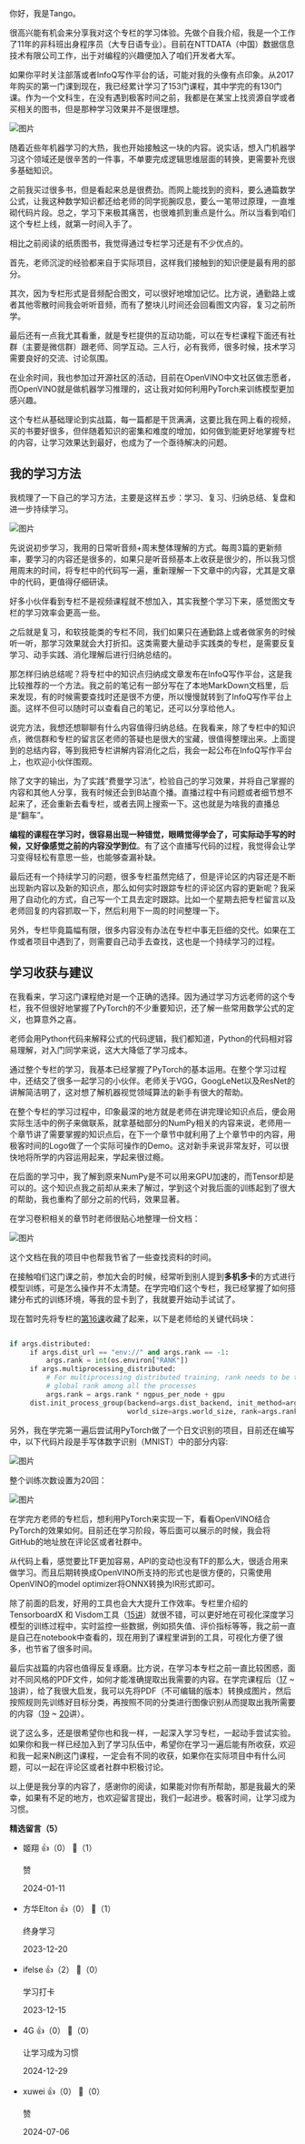 你好，我是Tango。

很高兴能有机会来分享我对这个专栏的学习体验。先做个自我介绍，我是一个工作了11年的非科班出身程序员（大专日语专业）。目前在NTTDATA（中国）数据信息技术有限公司工作，出于对编程的兴趣便加入了咱们开发者大军。

如果你平时关注部落或者InfoQ写作平台的话，可能对我的头像有点印象。从2017年购买的第一门课到现在，我已经累计学习了153门课程，其中学完的有130门课。作为一个文科生，在没有遇到极客时间之前，我都是在某宝上找资源自学或者买相关的图书，但是那种学习效果并不是很理想。

![图片](https://static001.geekbang.org/resource/image/02/25/02e5c92ed2baa7c73fcaff5b099b1725.png?wh=357x387)

随着近些年机器学习的大热，我也开始接触这一块的内容。说实话，想入门机器学习这个领域还是很辛苦的一件事，不单要完成逻辑思维层面的转换，更需要补充很多基础知识。

之前我买过很多书，但是看起来总是很费劲。而网上能找到的资料，要么通篇数学公式，让我这种数学知识都还给老师的同学扼腕叹息，要么一笔带过原理，一直堆砌代码片段。总之，学习下来极其痛苦，也很难抓到重点是什么。所以当看到咱们这个专栏上线，就第一时间入手了。

相比之前阅读的纸质图书，我觉得通过专栏学习还是有不少优点的。

首先，老师沉淀的经验都来自于实际项目，这样我们接触到的知识便是最有用的部分。

其次，因为专栏形式是音频配合图文，可以很好地增加记忆。比方说，通勤路上或者其他零散时间我会听听音频，而有了整块儿时间还会回看图文内容，复习之前所学。

最后还有一点我尤其看重，就是专栏提供的互动功能，可以在专栏课程下面还有社群（主要是微信群）跟老师、同学互动。三人行，必有我师，很多时候，技术学习需要良好的交流、讨论氛围。

在业余时间，我也参加过开源社区的活动，目前在OpenVINO中文社区做志愿者，而OpenVINO就是做机器学习推理的，这让我对如何利用PyTorch来训练模型更加感兴趣。

这个专栏从基础理论到实战篇，每一篇都是干货满满，这要比我在网上看的视频，买的书要好很多，但伴随着知识的密集和难度的增加，如何做到能更好地掌握专栏的内容，让学习效果达到最好，也成为了一个亟待解决的问题。

## 我的学习方法

我梳理了一下自己的学习方法，主要是这样五步：学习、复习、归纳总结、复盘和进一步持续学习。

![图片](https://static001.geekbang.org/resource/image/d3/47/d3905a7a2c33d3ff0d71c158f3314c47.jpg?wh=1920x816)

先说说初步学习，我用的日常听音频+周末整体理解的方式。每周3篇的更新频率，要学习的内容还是很多的，如果只是听音频基本上收获是很少的，所以我习惯用周末的时间，将专栏中的代码写一遍，重新理解一下文章中的内容，尤其是文章中的代码，更值得仔细研读。

好多小伙伴看到专栏不是视频课程就不想加入，其实我整个学习下来，感觉图文专栏的学习效率会更高一些。

之后就是复习，和软技能类的专栏不同，我们如果只在通勤路上或者做家务的时候听一听，那学习效果就会大打折扣。这类需要大量动手实践类的专栏，是需要反复学习、动手实践、消化理解后进行归纳总结的。

那怎样归纳总结呢？将专栏中的知识点归纳成文章发布在InfoQ写作平台，这是我比较推荐的一个方法。我之前的笔记有一部分写在了本地MarkDown文档里，后来发现，有的时候需要查找时还是很不方便，所以慢慢就转到了InfoQ写作平台上面。这样不但可以随时可以查看自己的笔记，还可以分享给他人。

说完方法，我想还想聊聊有什么内容值得归纳总结。在我看来，除了专栏中的知识点，微信群和专栏的留言区老师的答疑也是很大的宝藏，很值得整理出来。上面提到的总结内容，等到我把专栏讲解内容消化之后，我会一起公布在InfoQ写作平台上，也欢迎小伙伴围观。

除了文字的输出，为了实践“费曼学习法”，检验自己的学习效果，并将自己掌握的内容和其他人分享，我有时候还会到B站直个播。直播过程中有问题或者细节想不起来了，还会重新去看专栏，或者去网上搜索一下。这也就是为啥我的直播总是“翻车”。

**编程的课程在学习时，很容易出现一种错觉，眼睛觉得学会了，可实际动手写的时候，又好像感觉之前的内容没学到位**。有了这个直播写代码的过程，我觉得会让学习变得轻松有意思一些，也能够查漏补缺。

最后还有一个持续学习的问题，很多专栏虽然完结了，但是评论区的内容还是不断出现新内容以及新的知识点，那么如何实时跟踪专栏的评论区内容的更新呢？我采用了自动化的方式，自己写一个工具去定时跟踪。比如一个星期去把专栏留言以及老师回复的内容抓取一下，然后利用下一周的时间整理一下。

另外，专栏毕竟篇幅有限，很多内容没有办法在专栏中事无巨细的交代。如果在工作或者项目中遇到了，则需要自己动手去查找，这也是一个持续学习的过程。

## 学习收获与建议

在我看来，学习这门课程绝对是一个正确的选择。因为通过学习方远老师的这个专栏，我不但很好地掌握了PyTorch的不少重要知识，还了解一些常用数学公式的定义，也算意外之喜。

老师会用Python代码来解释公式的代码逻辑，我们都知道，Python的代码相对容易理解，对入门同学来说，这大大降低了学习成本。

通过整个专栏的学习，我基本已经掌握了PyTorch的基本运用。在整个学习过程中，还结交了很多一起学习的小伙伴。老师关于VGG，GoogLeNet以及ResNet的讲解简洁明了，这对想了解机器视觉领域算法的新手有很大的帮助。

在整个专栏的学习过程中，印象最深的地方就是老师在讲完理论知识点后，便会用实际生活中的例子来做联系，就拿基础部分的NumPy相关的内容来说，老师用一个章节讲了需要掌握的知识点后，在下一个章节中就利用了上个章节中的内容，用极客时间的Logo做了一个实际可操作的Demo。这对新手来说非常友好，可以很快地将所学的内容运用起来，学起来很过瘾。

在后面的学习中，我了解到原来NumPy是不可以用来GPU加速的，而Tensor却是可以的。这个知识点我之前却从来未了解过，学到这个对我后面的训练起到了很大的帮助，我也重构了部分之前的代码，效果显著。

在学习卷积相关的章节时老师很贴心地整理一份文档：

![图片](https://static001.geekbang.org/resource/image/fd/y0/fd8fd1f9c24f2324d439c2e571ec9yy0.png?wh=1920x1002)

这个文档在我的项目中也帮我节省了一些查找资料的时间。

在接触咱们这门课之前，参加大会的时候，经常听到别人提到**多机多卡**的方式进行模型训练，可是怎么操作并不太清楚。在学完咱们这个专栏，我已经掌握了如何搭建分布式的训练环境，等我的显卡到了，我就要开始动手试试了。

现在暂时先将专栏的[第16课](https://time.geekbang.org/column/article/445886)收藏了起来，以下是老师给的关键代码块：

```python

if args.distributed:
     if args.dist_url == "env://" and args.rank == -1:
         args.rank = int(os.environ["RANK"])
     if args.multiprocessing_distributed:
         # For multiprocessing distributed training, rank needs to be the
         # global rank among all the processes
         args.rank = args.rank * ngpus_per_node + gpu
     dist.init_process_group(backend=args.dist_backend, init_method=args.dist_url,
                             world_size=args.world_size, rank=args.rank)
```

另外，我在学完第一遍后尝试用PyTorch做了一个日文识别的项目，目前还在编写中，以下代码片段是手写体数字识别（MNIST）中的部分内容:

![图片](https://static001.geekbang.org/resource/image/cb/8d/cb2bc488f84476d6c36b1640f770818d.png?wh=1920x1037)

整个训练次数设置为20回：

![图片](https://static001.geekbang.org/resource/image/4c/71/4cc32bb7d062e338be83838502bcf271.png?wh=1453x558)

在学完方老师的专栏后，想利用PyTorch来实现一下，看看OpenVINO结合PyTorch的效果如何。目前还在学习阶段，等后面可以展示的时候，我会将GitHub的地址放在评论区或者社群中。

从代码上看，感觉要比TF更加容易，API的变动也没有TF的那么大，很适合用来做学习。而且后期转换成OpenVINO所支持的形式也是很方便的，只需使用OpenVINO的model optimizer将ONNX转换为IR形式即可。

除了前面的启发，好用的工具也会大大提升工作效率。专栏里介绍的TensorboardX 和 Visdom工具（[15讲](https://time.geekbang.org/column/article/444252)）就很不错，可以更好地在可视化深度学习模型的训练过程中，实时监控一些数据，例如损失值、评价指标等等，我之前一直是自己在notebook中查看的，现在用到了课程里讲到的工具，可视化方便了很多，也节省了很多时间。

最后实战篇的内容也值得反复琢磨。比方说，在学习本专栏之前一直比较困惑，面对不同风格的PDF文件，如何才能准确提取出我需要的内容。在学完课程后（[17](https://time.geekbang.org/column/article/446645) ~ [18](https://time.geekbang.org/column/article/447503)讲），给了我很大启发，我可以先将PDF（不可编辑的版本）转换成图片，然后按照规则先训练好目标分类，再按照不同的分类进行图像识别从而提取出我所需要的内容（[19](https://time.geekbang.org/column/article/450898) ~ [20](https://time.geekbang.org/column/article/455415)讲）。

说了这么多，还是很希望你也和我一样，一起深入学习专栏，一起动手尝试实验。如果你和我一样已经加入到了学习队伍中，希望你在学习一遍后能有所收获，欢迎和我一起来N刷这门课程，一定会有不同的收获，如果你在实际项目中有什么问题，可以一起在评论区或者社群中积极讨论。

以上便是我分享的内容了，感谢你的阅读，如果能对你有所帮助，那是我最大的荣幸，如果有不足的地方，也欢迎留言提出，我们一起进步。极客时间，让学习成为习惯。
<div><strong>精选留言（5）</strong></div><ul>
<li><span>姬翔</span> 👍（0） 💬（1）<p>赞</p>2024-01-11</li><br/><li><span>方华Elton</span> 👍（0） 💬（1）<p>终身学习</p>2023-12-20</li><br/><li><span>ifelse</span> 👍（2） 💬（0）<p>学习打卡</p>2023-12-15</li><br/><li><span>4G</span> 👍（0） 💬（0）<p>让学习成为习惯</p>2024-12-29</li><br/><li><span>xuwei</span> 👍（0） 💬（0）<p>赞</p>2024-07-06</li><br/>
</ul>